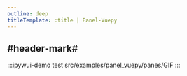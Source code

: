 ```yaml
---
outline: deep
titleTemplate: :title | Panel-Vuepy
---
```


## #header-mark#
:::ipywui-demo test
src/examples/panel_vuepy/panes/GIF
::: 